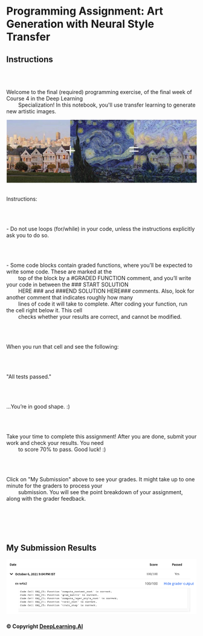 # Programming Assignment: Art Generation with Neural Style Transfer

## Instructions

<div class="cmlToHtml-content-container" style="white-space: pre-wrap">
    <p>Welcome to the final (required) programming exercise, of the final week of Course 4 in the Deep Learning
        Specialization! In this notebook, you'll use transfer learning to generate new artistic images. </p><img
        src="images/Screen-Shot-2020-12-04-at-4.39.33-PM.png"
        alt="">
    <p>Instructions:</p>
    <p>- Do not use loops (for/while) in your code, unless the instructions explicitly ask you to do so.</p>
    <p>- Some code blocks contain graded functions, where you’ll be expected to write some code. These are marked at the
        top of the block by a #GRADED FUNCTION comment, and you’ll write your code in between the ### START SOLUTION
        HERE ### and ###END SOLUTION HERE### comments. Also, look for another comment that indicates roughly how many
        lines of code it will take to complete. After coding your function, run the cell right below it. This cell
        checks whether your results are correct, and cannot be modified.</p>
    <p>When you run that cell and see the following:&nbsp;</p>
    <p>"All tests passed."</p>
    <p>...You’re in good shape. :)&nbsp;</p>
    <p>Take your time to complete this assignment! After you are done, submit your work and check your results. You need
        to score 70% to pass. Good luck! :)&nbsp;</p>
    <p>Click on "My Submission" above to see your grades. It might take up to one minute for the graders to process your
        submission. You will see the point breakdown of your assignment, along with the grader feedback.</p>
    <p></p>
</div>

## My Submission Results

<img src="images/week4.2_results.png" />

#### © Copyright [DeepLearning.AI](https://www.coursera.org/learn/applied-data-science-capstone?specialization=ibm-data-science)